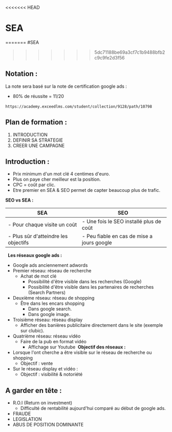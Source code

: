 <<<<<<< HEAD
# SEA
=======
#SEA 
>>>>>>> 5dc71188be69a3cf7c1b9488bfb2c9c9fe2d3f56

## Notation : 
La note sera basé sur la note de certification google ads : 
- 80% de réussite = 11/20

`https://academy.exceedlms.com/student/collection/9128/path/10798`
​
## Plan de formation :
1. INTRODUCTION
2. DEFINIR SA STRATEGIE
3. CREER UNE CAMPAGNE
​
​
## Introduction :  
- Prix minimum d'un mot clé 4 centimes d'euro. 
- Plus on paye cher meilleur est la position. 
- CPC = coût par clic.
- Etre premier en SEA & SEO permet de capter beaucoup plus de trafic.
​

**SEO vs SEA :** 
​

|SEA|SEO|
|---|---|
|- Pour chaque visite un coût|- Une fois le SEO installé plus de coût |
|- Plus sûr d'atteindre les objectifs|- Peu fiable en cas de mise a jours google|
​
​
**Les réseaux google ads :**
​
- Google ads anciennement adwords
- Premier réseau: réseau de recherche 
    - Achat de mot clé
        - Possibilité d'être visible dans les recherches (Google)
        - Possibilité d'être visible dans les partenaires de recherches (Search Partners)
- Deuxième réseau: réseau de shopping
    - Être dans les encars shopping 
        - Dans google search. 
        - Dans google image.
- Troisième réseau: réseau display 
    - Afficher des banières publicitaire directement dans le site (exemple sur clubic).
- Quatrième réseau: réseau vidéo
    - Faire de la pub en format vidéo
        - Affichage sur Youtube
​
**Objectif des réseaux :**
- Lorsque l'ont cherche a être visible sur le réseau de recherche ou shopping 
    - Objectif : vente
- Sur le réseau display et vidéo :
    - Objectif : visibilité & notoriété
    
## A garder en tête :
- R.O.I (Return on investment)
    - Difficulté de rentabilité aujourd'hui comparé au début de google ads.
- FRAUDE
- LEGISLATION
- ABUS DE POSITION DOMINANTE
